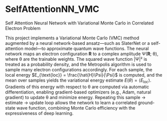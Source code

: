 # SelfAttentionNN_VMC

Self Attention Neural Network with Variational Monte Carlo in Correlated Electron Problem

This project implements a Variational Monte Carlo (VMC) method augmented by a neural network-based ansatz—such as SlaterNet or a self-attention model—to approximate quantum wave functions. The neural network maps an electron configuration **R** to a complex amplitude Ψ(**R**; θ), where θ are the trainable weights. The squared wave function |Ψ|² is treated as a probability density, and the Metropolis algorithm is used to sample many electron configurations accordingly. For each sample, the local energy $E_{\text{loc}} = \frac{\hat{H}\Psi}{\Psi}$ is computed, and the mean over samples yields the variational energy estimate $E(\theta) = \langle E_{\text{loc}} \rangle$. Gradients of this energy with respect to θ are computed via automatic differentiation, enabling gradient-based optimizers (e.g., Adam, natural gradient) to update θ and minimize energy. Repeating this sample → estimate → update loop allows the network to learn a correlated ground-state wave function, combining Monte Carlo efficiency with the expressiveness of deep learning.